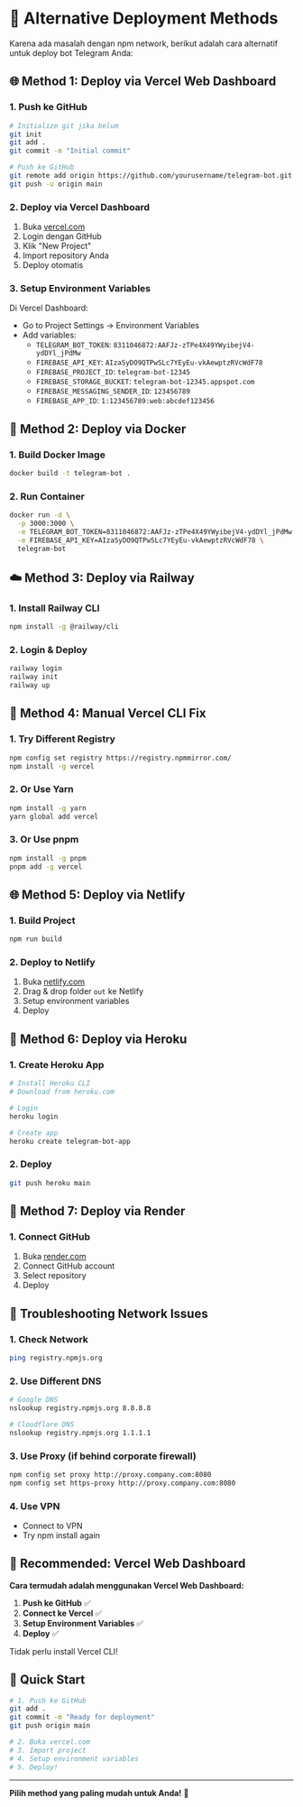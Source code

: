 # 🚀 Alternative Deployment Methods

Karena ada masalah dengan npm network, berikut adalah cara alternatif untuk deploy bot Telegram Anda:

## 🌐 Method 1: Deploy via Vercel Web Dashboard

### 1. Push ke GitHub
```bash
# Initialize git jika belum
git init
git add .
git commit -m "Initial commit"

# Push ke GitHub
git remote add origin https://github.com/yourusername/telegram-bot.git
git push -u origin main
```

### 2. Deploy via Vercel Dashboard
1. Buka [vercel.com](https://vercel.com)
2. Login dengan GitHub
3. Klik "New Project"
4. Import repository Anda
5. Deploy otomatis

### 3. Setup Environment Variables
Di Vercel Dashboard:
- Go to Project Settings → Environment Variables
- Add variables:
  - `TELEGRAM_BOT_TOKEN`: `8311046872:AAFJz-zTPe4X49YWyibejV4-ydDYl_jPdMw`
  - `FIREBASE_API_KEY`: `AIzaSyDO9QTPwSLc7YEyEu-vkAewptzRVcWdF78`
  - `FIREBASE_PROJECT_ID`: `telegram-bot-12345`
  - `FIREBASE_STORAGE_BUCKET`: `telegram-bot-12345.appspot.com`
  - `FIREBASE_MESSAGING_SENDER_ID`: `123456789`
  - `FIREBASE_APP_ID`: `1:123456789:web:abcdef123456`

## 🐳 Method 2: Deploy via Docker

### 1. Build Docker Image
```bash
docker build -t telegram-bot .
```

### 2. Run Container
```bash
docker run -d \
  -p 3000:3000 \
  -e TELEGRAM_BOT_TOKEN=8311046872:AAFJz-zTPe4X49YWyibejV4-ydDYl_jPdMw \
  -e FIREBASE_API_KEY=AIzaSyDO9QTPwSLc7YEyEu-vkAewptzRVcWdF78 \
  telegram-bot
```

## ☁️ Method 3: Deploy via Railway

### 1. Install Railway CLI
```bash
npm install -g @railway/cli
```

### 2. Login & Deploy
```bash
railway login
railway init
railway up
```

## 🔧 Method 4: Manual Vercel CLI Fix

### 1. Try Different Registry
```bash
npm config set registry https://registry.npmmirror.com/
npm install -g vercel
```

### 2. Or Use Yarn
```bash
npm install -g yarn
yarn global add vercel
```

### 3. Or Use pnpm
```bash
npm install -g pnpm
pnpm add -g vercel
```

## 🌐 Method 5: Deploy via Netlify

### 1. Build Project
```bash
npm run build
```

### 2. Deploy to Netlify
1. Buka [netlify.com](https://netlify.com)
2. Drag & drop folder `out` ke Netlify
3. Setup environment variables
4. Deploy

## 🚀 Method 6: Deploy via Heroku

### 1. Create Heroku App
```bash
# Install Heroku CLI
# Download from heroku.com

# Login
heroku login

# Create app
heroku create telegram-bot-app
```

### 2. Deploy
```bash
git push heroku main
```

## 📱 Method 7: Deploy via Render

### 1. Connect GitHub
1. Buka [render.com](https://render.com)
2. Connect GitHub account
3. Select repository
4. Deploy

## 🔧 Troubleshooting Network Issues

### 1. Check Network
```bash
ping registry.npmjs.org
```

### 2. Use Different DNS
```bash
# Google DNS
nslookup registry.npmjs.org 8.8.8.8

# Cloudflare DNS
nslookup registry.npmjs.org 1.1.1.1
```

### 3. Use Proxy (if behind corporate firewall)
```bash
npm config set proxy http://proxy.company.com:8080
npm config set https-proxy http://proxy.company.com:8080
```

### 4. Use VPN
- Connect to VPN
- Try npm install again

## 🎯 Recommended: Vercel Web Dashboard

**Cara termudah adalah menggunakan Vercel Web Dashboard:**

1. **Push ke GitHub** ✅
2. **Connect ke Vercel** ✅
3. **Setup Environment Variables** ✅
4. **Deploy** ✅

Tidak perlu install Vercel CLI!

## 🚀 Quick Start

```bash
# 1. Push ke GitHub
git add .
git commit -m "Ready for deployment"
git push origin main

# 2. Buka vercel.com
# 3. Import project
# 4. Setup environment variables
# 5. Deploy!
```

---

**Pilih method yang paling mudah untuk Anda!** 🎉
